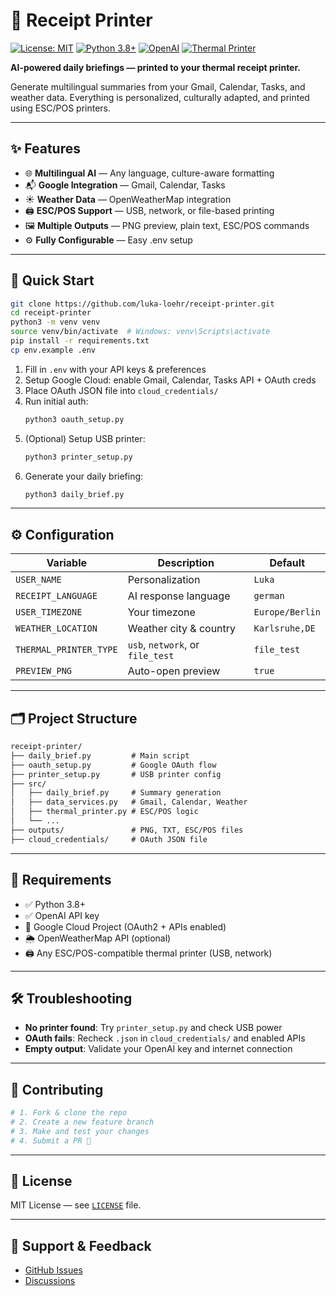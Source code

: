 # 🧾 Receipt Printer

[![License: MIT](https://img.shields.io/badge/License-MIT-blue.svg)](LICENSE)
[![Python 3.8+](https://img.shields.io/badge/python-3.8+-blue.svg)](https://www.python.org/)
[![OpenAI](https://img.shields.io/badge/OpenAI-API-green.svg)](https://platform.openai.com/)
[![Thermal Printer](https://img.shields.io/badge/ESC--POS-compatible-lightgrey.svg)](#)

**AI-powered daily briefings — printed to your thermal receipt printer.**

Generate multilingual summaries from your Gmail, Calendar, Tasks, and weather data. Everything is personalized, culturally adapted, and printed using ESC/POS printers.

---

## ✨ Features

- 🌐 **Multilingual AI** — Any language, culture-aware formatting
- 📬 **Google Integration** — Gmail, Calendar, Tasks
- ☀️ **Weather Data** — OpenWeatherMap integration
- 🖨️ **ESC/POS Support** — USB, network, or file-based printing
- 🖼️ **Multiple Outputs** — PNG preview, plain text, ESC/POS commands
- ⚙️ **Fully Configurable** — Easy .env setup

---

## 🚀 Quick Start

```bash
git clone https://github.com/luka-loehr/receipt-printer.git
cd receipt-printer
python3 -m venv venv
source venv/bin/activate  # Windows: venv\Scripts\activate
pip install -r requirements.txt
cp env.example .env
```

1. Fill in `.env` with your API keys & preferences
2. Setup Google Cloud: enable Gmail, Calendar, Tasks API + OAuth creds  
3. Place OAuth JSON file into `cloud_credentials/`
4. Run initial auth:  
   ```bash
   python3 oauth_setup.py
   ```
5. (Optional) Setup USB printer:  
   ```bash
   python3 printer_setup.py
   ```
6. Generate your daily briefing:  
   ```bash
   python3 daily_brief.py
   ```

---

## ⚙️ Configuration

| Variable              | Description                             | Default           |
|----------------------|-----------------------------------------|-------------------|
| `USER_NAME`          | Personalization                         | `Luka`            |
| `RECEIPT_LANGUAGE`   | AI response language                    | `german`          |
| `USER_TIMEZONE`      | Your timezone                          | `Europe/Berlin`   |
| `WEATHER_LOCATION`   | Weather city & country                 | `Karlsruhe,DE`    |
| `THERMAL_PRINTER_TYPE`| `usb`, `network`, or `file_test`       | `file_test`       |
| `PREVIEW_PNG`        | Auto-open preview                      | `true`            |

---

## 🗂️ Project Structure

```txt
receipt-printer/
├── daily_brief.py         # Main script
├── oauth_setup.py         # Google OAuth flow
├── printer_setup.py       # USB printer config
├── src/
│   ├── daily_brief.py     # Summary generation
│   ├── data_services.py   # Gmail, Calendar, Weather
│   ├── thermal_printer.py # ESC/POS logic
│   └── ...
├── outputs/               # PNG, TXT, ESC/POS files
├── cloud_credentials/     # OAuth JSON file
```

---

## 🧪 Requirements

- ✅ Python 3.8+
- ✅ OpenAI API key  
- 🔄 Google Cloud Project (OAuth2 + APIs enabled)  
- 🌦️ OpenWeatherMap API (optional)  
- 🖨️ Any ESC/POS-compatible thermal printer (USB, network)

---

## 🛠 Troubleshooting

- **No printer found**: Try `printer_setup.py` and check USB power
- **OAuth fails**: Recheck `.json` in `cloud_credentials/` and enabled APIs
- **Empty output**: Validate your OpenAI key and internet connection

---

## 🤝 Contributing

```bash
# 1. Fork & clone the repo
# 2. Create a new feature branch
# 3. Make and test your changes
# 4. Submit a PR 🙌
```

---

## 📄 License

MIT License — see [`LICENSE`](LICENSE) file.

---

## 💬 Support & Feedback

- [GitHub Issues](https://github.com/luka-loehr/receipt-printer/issues)
- [Discussions](https://github.com/luka-loehr/receipt-printer/discussions)
